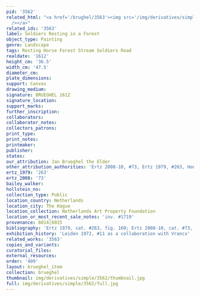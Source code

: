 ```yaml
---
pid: '3562'
related_html: "<a href='/brughel/3563'><img src='/img/derivatives/simple/3563/thumbnail.jpg'
  /></a>"
related_ids: '3563'
label: Soldiers Resting in a Forest
object_type: Painting
genre: Landscape
tags: Resting Horse Forest Stream Soldiers Road
realdate: '1612'
height_cm: '36.5'
width_cm: '47.5'
diameter_cm: 
plate_dimensions: 
support: Canvas
drawing_medium: 
signature: BRUEGHEL 1612
signature_location: 
support_marks: 
further_inscription: 
collaborators: 
collaborator_notes: 
collectors_patrons: 
print_type: 
print_notes: 
printmaker: 
publisher: 
states: 
our_attribution: Jan Brueghel the Elder
other_attribution_authorities: 'Ertz 2008-10, #73, Ertz 1979, #263, Honig database'
ertz_1979: '263'
ertz_2008: '73'
bailey_walker: 
hollstein_no: 
collection_type: Public
location_country: Netherlands
location_city: The Hague
location_collection: Netherlands Art Property Foundation
location_or_most_recent_sale_notes: 'inv. #1719'
provenance: 6014|6015
bibliography: 'Ertz 1979, cat. #263, fig. 160; Ertz 2008-10, cat. #73, p. 191'
exhibition_history: 'Leiden 1972, #11 as a collaboration with Vrancx'
related_works: '3563'
copies_and_variants: 
curatorial_files: 
external_resources: 
order: '409'
layout: brueghel_item
collection: brueghel
thumbnail: img/derivatives/simple/3562/thumbnail.jpg
full: img/derivatives/simple/3562/full.jpg
---
```

